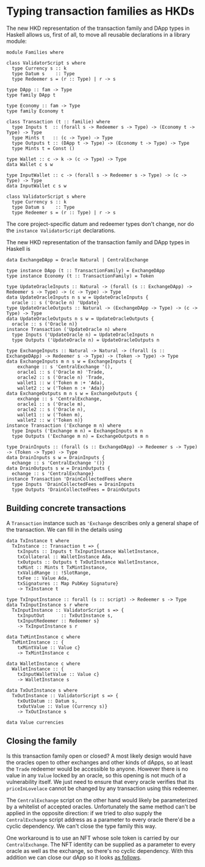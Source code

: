 # Typing transaction families as HKDs

<!--
~~~ {.haskell}
{-# LANGUAGE DataKinds, DuplicateRecordFields, GADTs, ExplicitForAll, KindSignatures, StandaloneKindSignatures,
             MultiParamTypeClasses, NoStarIsType, PolyKinds, RankNTypes, TypeFamilies, TypeOperators #-}

module HKD where

import Data.Kind (Type)
import Data.Map (Map)
import Numeric.Natural (Natural)

import Families

data POSIXTime

~~~
-->

The new HKD representation of the transaction family and DApp types in Haskell allows us, first of all, to move all
reusable declarations in a library module:

~~~ {.haskell.ignore}
module Families where

class ValidatorScript s where
  type Currency s :: k
  type Datum s    :: Type
  type Redeemer s = (r :: Type) | r -> s

type DApp :: fam -> Type
type family DApp t

type Economy :: fam -> Type
type family Economy t

class Transaction (t :: familie) where
  type Inputs t  :: (forall s -> Redeemer s -> Type) -> (Economy t -> Type) -> Type
  type Mints t   :: (c -> Type) -> Type
  type Outputs t :: (DApp t -> Type) -> (Economy t -> Type) -> Type
  type Mints t = Const ()

type Wallet :: c -> k -> (c -> Type) -> Type
data Wallet c s w

type InputWallet :: c -> (forall s -> Redeemer s -> Type) -> (c -> Type) -> Type
data InputWallet c s w

class ValidatorScript s where
  type Currency s :: k
  type Datum s    :: Type
  type Redeemer s = (r :: Type) | r -> s
~~~

The core project-specific datum and redeemer types don't change, nor do the `instance ValidatorScript` declarations.

<!--
~~~ {.haskell}
data TransactionFamily =
  UpdateOracle Natural
  | Exchange Natural Natural
  | DrainCollectedFees
data Token = Ada | Token Natural | Token :+ Token

data OracleDatum = OracleDatum {
  priceInLovelace :: Natural,
  maxTradeVolume :: Natural,
  expiry :: POSIXTime
  }
data OracleRedeemer (n :: Natural) = Trade | Update

instance ValidatorScript ('Oracle n) where
  type Currency ('Oracle n) = 'Token n
  type Datum ('Oracle n) = OracleDatum
  type Redeemer ('Oracle n) = OracleRedeemer n
instance ValidatorScript CentralExchange where
  type Currency CentralExchange = 'Ada
  type Datum CentralExchange = ()
  type Redeemer CentralExchange = ()
~~~
-->

The new HKD representation of the transaction family and DApp types in Haskell is

~~~ {.haskell}
data ExchangeDApp = Oracle Natural | CentralExchange

type instance DApp (t :: TransactionFamily) = ExchangeDApp
type instance Economy (t :: TransactionFamily) = Token

type UpdateOracleInputs :: Natural -> (forall (s :: ExchangeDApp) -> Redeemer s -> Type) -> (c -> Type) -> Type
data UpdateOracleInputs n s w = UpdateOracleInputs {
  oracle :: s ('Oracle n) 'Update}
type UpdateOracleOutputs :: Natural -> (ExchangeDApp -> Type) -> (c -> Type) -> Type
data UpdateOracleOutputs n s w = UpdateOracleOutputs {
  oracle :: s ('Oracle n)}
instance Transaction ('UpdateOracle n) where
  type Inputs ('UpdateOracle n) = UpdateOracleInputs n
  type Outputs ('UpdateOracle n) = UpdateOracleOutputs n

type ExchangeInputs :: Natural -> Natural -> (forall (s :: ExchangeDApp) -> Redeemer s -> Type) -> (Token -> Type) -> Type
data ExchangeInputs m n s w = ExchangeInputs {
    exchange :: s 'CentralExchange '(),
    oracle1 :: s ('Oracle m) 'Trade,
    oracle2 :: s ('Oracle n) 'Trade,
    wallet1 :: w ('Token m :+ 'Ada),
    wallet2 :: w ('Token n :+ 'Ada)}
data ExchangeOutputs m n s w = ExchangeOutputs {
    exchange :: s 'CentralExchange,
    oracle1 :: s ('Oracle m),
    oracle2 :: s ('Oracle n),
    wallet1 :: w ('Token m),
    wallet2 :: w ('Token n)}
instance Transaction ('Exchange m n) where
  type Inputs ('Exchange m n) = ExchangeInputs m n
  type Outputs ('Exchange m n) = ExchangeOutputs m n

type DrainInputs :: (forall (s :: ExchangeDApp) -> Redeemer s -> Type) -> (Token -> Type) -> Type
data DrainInputs s w = DrainInputs {
  echange :: s 'CentralExchange '()}
data DrainOutputs s w = DrainOutputs {
  echange :: s 'CentralExchange}
instance Transaction 'DrainCollectedFees where
  type Inputs 'DrainCollectedFees = DrainInputs
  type Outputs 'DrainCollectedFees = DrainOutputs
~~~

## Building concrete transactions

A `Transaction` instance such as `'Exchange` describes only a general shape of
the transaction. We can fill in the details using

~~~ {.haskell}
data TxInstance t where
  TxInstance :: Transaction t => {
    txInputs :: Inputs t TxInputInstance WalletInstance,
    txCollateral :: WalletInstance Ada,
    txOutputs :: Outputs t TxOutInstance WalletInstance,
    txMint :: Mints t TxMintInstance,
    txValidRange :: !SlotRange,
    txFee :: Value Ada,
    txSignatures :: Map PubKey Signature}
    -> TxInstance t

type TxInputInstance :: forall (s :: script) -> Redeemer s -> Type
data TxInputInstance s r where
  TxInputInstance :: ValidatorScript s => {
    txInputOut      :: TxOutInstance s,
    txInputRedeemer :: Redeemer s}
    -> TxInputInstance s r

data TxMintInstance c where
  TxMintInstance :: {
    txMintValue :: Value c}
    -> TxMintInstance c

data WalletInstance c where
  WalletInstance :: {
    txInputWalletValue :: Value c}
    -> WalletInstance s

data TxOutInstance s where
  TxOutInstance :: ValidatorScript s => {
    txOutDatum :: Datum s,
    txOutValue :: Value (Currency s)}
    -> TxOutInstance s

data Value currencies
~~~

<!--
~~~ {.haskell}
data PubKey
data Signature
data SlotRange
~~~
-->

## Closing the family

Is this transaction family open or closed? A most likely design would have the
oracles open to other exchanges and other kinds of dApps, so at least the
`Trade` redeemer would be accessible to anyone. However there is no value in any
`Value` locked by an oracle, so this opening is not much of a vulnerability
itself. We just need to ensure that every oracle verifies that its
`priceInLovelace` cannot be changed by any transaction using this redeemer.

The `CentralExchange` script on the other hand would likely be parameterized
by a whitelist of accepted oracles. Unfortunately the same method can't be
applied in the opposite direction: if we tried to *also* supply the
`CentralExchange` script address as a parameter to every oracle there'd be a
cyclic dependency. We can't close the type family this way.

One workaround is to use an NFT whose sole token is carried by our
`CentralExchange`. The NFT identity can be supplied as a parameter to every
oracle as well as the exchange, so there's no cyclic dependency. With this
addition we can close our dApp so it looks [as follows](NFT.md).
